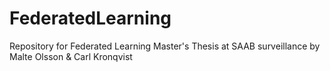 # FederatedLearning
Repository for Federated Learning Master's Thesis at SAAB surveillance by Malte Olsson &amp; Carl Kronqvist
